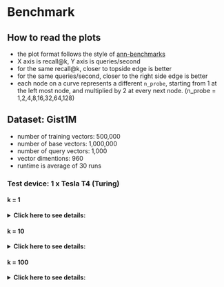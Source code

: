 # Benchmark

## How to read the plots
- the plot format follows the style of [ann-benchmarks](http://ann-benchmarks.com/)
- X axis is recall@k, Y axis is queries/second
- for the same recall@k, closer to topside edge is better
- for the same queries/second, closer to the right side edge is better
- each node on a curve represents a different `n_probe`, starting from 1 at the left most node, and multiplied by 2 at every next node. (n_probe = 1,2,4,8,16,32,64,128)  

## Dataset: Gist1M
- number of training vectors: 500,000
- number of base vectors: 1,000,000
- number of query vectors: 1,000
- vector dimentions: 960
- runtime is average of 30 runs

### Test device: 1 x Tesla T4 (Turing)

#### k = 1
<details markdown="1">
  <summary>
    <b>Click here to see details:</b>  
  </summary>  

##### IVF4096 PQ8
<img src="imgs/ivf[4096]_pq[8]_recall@1.png">  

##### IVF4096 PQ16
<img src="imgs/ivf[4096]_pq[16]_recall@1.png">  

##### IVF4096 PQ32
<img src="imgs/ivf[4096]_pq[32]_recall@1.png">  

##### IVF4096 PQ64
<img src="imgs/ivf[4096]_pq[64]_recall@1.png">  

##### IVF16384 PQ8
<img src="imgs/ivf[16384]_pq[8]_recall@1.png">  

##### IVF16384 PQ16
<img src="imgs/ivf[16384]_pq[16]_recall@1.png">  

##### IVF16384 PQ32
<img src="imgs/ivf[16384]_pq[32]_recall@1.png">  

##### IVF16384 PQ64
<img src="imgs/ivf[16384]_pq[64]_recall@1.png">  
</details>

#### k = 10
<details markdown="1">
  <summary>
    <b>Click here to see details:</b>  
  </summary>  

##### IVF4096 PQ8
<img src="imgs/ivf[4096]_pq[8]_recall@10.png">  

##### IVF4096 PQ16
<img src="imgs/ivf[4096]_pq[16]_recall@10.png">  

##### IVF4096 PQ32
<img src="imgs/ivf[4096]_pq[32]_recall@10.png">  

##### IVF4096 PQ64
<img src="imgs/ivf[4096]_pq[64]_recall@10.png">  

##### IVF16384 PQ8
<img src="imgs/ivf[16384]_pq[8]_recall@10.png">  

##### IVF16384 PQ16
<img src="imgs/ivf[16384]_pq[16]_recall@10.png">  

##### IVF16384 PQ32
<img src="imgs/ivf[16384]_pq[32]_recall@10.png">  

##### IVF16384 PQ64
<img src="imgs/ivf[16384]_pq[64]_recall@10.png">  

</details>

#### k = 100
<details markdown="1">
  <summary>
    <b>Click here to see details:</b>  
  </summary>  

##### IVF4096 PQ8
<img src="imgs/ivf[4096]_pq[8]_recall@100.png">  

##### IVF4096 PQ16
<img src="imgs/ivf[4096]_pq[16]_recall@100.png">  

##### IVF4096 PQ32
<img src="imgs/ivf[4096]_pq[32]_recall@100.png">  

##### IVF4096 PQ64
<img src="imgs/ivf[4096]_pq[64]_recall@100.png">  

##### IVF16384 PQ8
<img src="imgs/ivf[16384]_pq[8]_recall@100.png">  

##### IVF16384 PQ16
<img src="imgs/ivf[16384]_pq[16]_recall@100.png">  

##### IVF16384 PQ32
<img src="imgs/ivf[16384]_pq[32]_recall@100.png">  

##### IVF16384 PQ64
<img src="imgs/ivf[16384]_pq[64]_recall@100.png">  

</details>